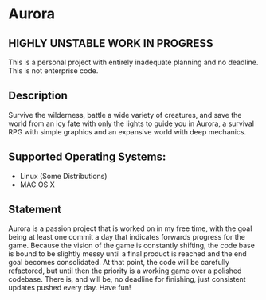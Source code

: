 # Aurora

## HIGHLY UNSTABLE WORK IN PROGRESS
This is a personal project with entirely inadequate planning and no deadline. This is not enterprise code.

## Description
Survive the wilderness, battle a wide variety of creatures, and save the world from an icy fate with only the lights to guide you in Aurora, a survival RPG with simple graphics and an expansive world with deep mechanics.

## Supported Operating Systems:
<ul>
<li> Linux (Some Distributions) </li>
<li> MAC OS X </li>
</ul>

## Statement
Aurora is a passion project that is worked on in my free time, with the goal being at least one commit a day that indicates forwards progress for the game. Because the vision of the game is constantly shifting, the code base is bound to be slightly messy until a final product is reached and the end goal becomes consolidated. At that point, the code will be carefully refactored, but until then the priority is a working game over a polished codebase. There is, and will be, no deadline for finishing, just consistent updates pushed every day. Have fun!